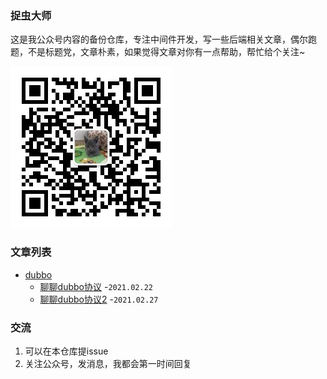 ### 捉虫大师

这是我公众号内容的备份仓库，专注中间件开发，写一些后端相关文章，偶尔跑题，不是标题党，文章朴素，如果觉得文章对你有一点帮助，帮忙给个关注~

![捉虫大师](./qrcode_small.jpg)

### 文章列表

- [dubbo](./dubbo)
  - [聊聊dubbo协议](./dubbo/聊聊dubbo协议.md) -`2021.02.22`
  - [聊聊dubbo协议2](./dubbo/聊聊dubbo协议2.md) -`2021.02.27`

### 交流
1. 可以在本仓库提issue
2. 关注公众号，发消息，我都会第一时间回复

